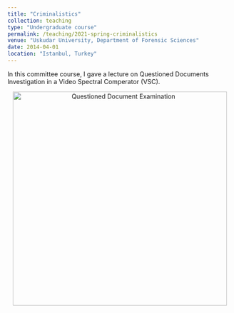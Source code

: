 ```yaml
---
title: "Criminalistics"
collection: teaching
type: "Undergraduate course"
permalink: /teaching/2021-spring-criminalistics
venue: "Uskudar University, Department of Forensic Sciences"
date: 2014-04-01
location: "Istanbul, Turkey"
---
```


In this committee course, I gave a lecture on Questioned Documents Investigation in a Video Spectral Comperator (VSC).

<p align="center">
  <img alt= "Questioned Document Examination" src="https://github.com/Kemalakin/Kemalakin.github.io/images/qdocs_notes.jpg"  width="480" title="Hey!" />
</p>